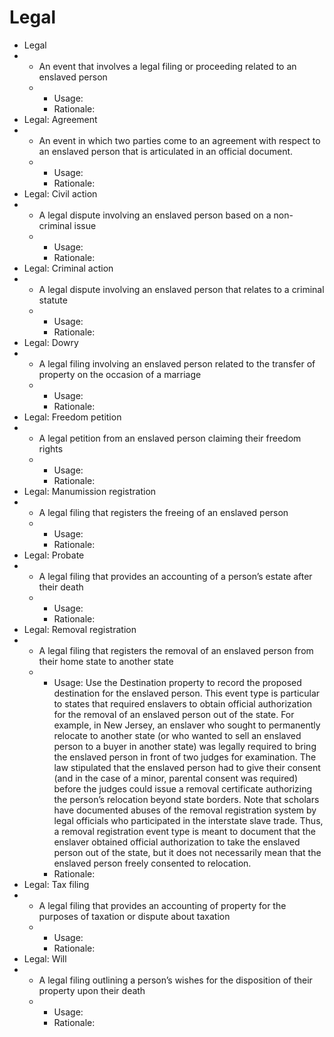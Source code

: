 # Legal

* Legal
*
  * An event that involves a legal filing or proceeding related to an enslaved person
  *
    * Usage:
    * Rationale:
* Legal: Agreement
*
  * An event in which two parties come to an agreement with respect to an enslaved person that is articulated in an official document.
  *
    * Usage:
    * Rationale:
* Legal: Civil action
*
  * A legal dispute involving an enslaved person based on a non-criminal issue
  *
    * Usage:
    * Rationale:
* Legal: Criminal action
*
  * A legal dispute involving an enslaved person that relates to a criminal statute
  *
    * Usage:
    * Rationale:
* Legal: Dowry
*
  * A legal filing involving an enslaved person related to the transfer of property on the occasion of a marriage
  *
    * Usage:
    * Rationale:
* Legal: Freedom petition
*
  * A legal petition from an enslaved person claiming their freedom rights
  *
    * Usage:
    * Rationale:
* Legal: Manumission registration
*
  * A legal filing that registers the freeing of an enslaved person
  *
    * Usage:
    * Rationale:
* Legal: Probate
*
  * A legal filing that provides an accounting of a person’s estate after their death
  *
    * Usage:
    * Rationale:
* Legal: Removal registration
*
  * A legal filing that registers the removal of an enslaved person from their home state to another state&#x20;
  *
    * Usage: Use the Destination property to record the proposed destination for the enslaved person. This event type is particular to states that required enslavers to obtain official authorization for the removal of an enslaved person out of the state. For example, in New Jersey, an enslaver who sought to permanently relocate to another state (or who wanted to sell an enslaved person to a buyer in another state) was legally required to bring the enslaved person in front of two judges for examination. The law stipulated that the enslaved person had to give their consent (and in the case of a minor, parental consent was required) before the judges could issue a removal certificate authorizing the person’s relocation beyond state borders. Note that scholars have documented abuses of the removal registration system by legal officials who participated in the interstate slave trade. Thus, a removal registration event type is meant to document that the enslaver obtained official authorization to take the enslaved person out of the state, but it does not necessarily mean that the enslaved person freely consented to relocation.
    * Rationale:
* Legal: Tax filing
*
  * A legal filing that provides an accounting of property for the purposes of taxation or dispute about taxation
  *
    * Usage:
    * Rationale:
* Legal: Will
*
  * A legal filing outlining a person’s wishes for the disposition of their property upon their death
  *
    * Usage:
    * Rationale:
